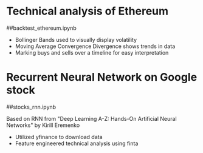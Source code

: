 # Technical analysis of Ethereum
##backtest_ethereum.ipynb
- Bollinger Bands used to visually display volatility
- Moving Average Convergence Divergence shows trends in data
- Marking buys and sells over a timeline for easy interpretation

# Recurrent Neural Network on Google stock
##stocks_rnn.ipynb

Based on RNN from "Deep Learning A-Z: Hands-On Artificial Neural Networks" by Kirill Eremenko

- Utilized yfinance to download data
- Feature engineered technical analysis using finta 
